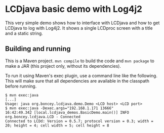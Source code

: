 LCDjava basic demo with Log4j2
==============================

This very simple demo shows how to interface with LCDjava and how to get LCDjava to log with Log4j2. It shows a single LCDproc screen with a title and a static string.

Building and running
--------------------

This is a Maven project. `mvn compile` to build the code and `mvn package` to make a JAR (this project only, without its dependencies).

To run it using Maven's exec plugin, use a command line like the following. This will make sure that all dependencies are available in the classpath before running.

    $ mvn exec:java
    [...]
    Usage: java org.boncey.lcdjava.demo.Demo <LCD host> <LCD port>
    $ mvn exec:java -Dexec.args="192.168.1.171 13666"
    16:42:49.342 [local.lcdjava_demos.BasicDemo.main()] INFO  org.boncey.lcdjava.LCD - Connected
    Connected to LCDd: Version = 0.5.7; protocol version = 0.3; width = 20; height = 4; cell width = 5; cell height = 8
